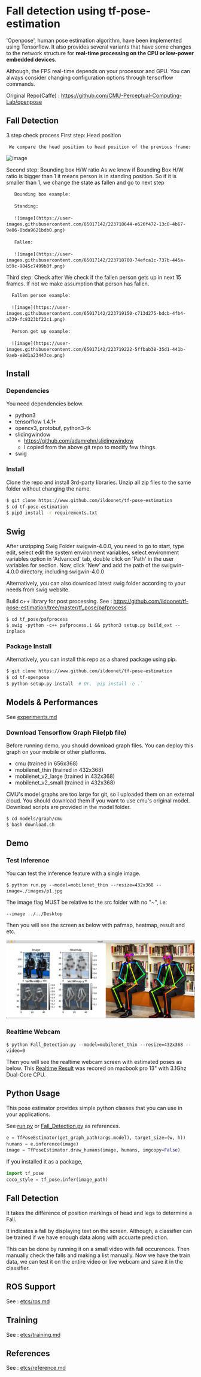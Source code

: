 # Fall detection using tf-pose-estimation

'Openpose', human pose estimation algorithm, have been implemented using Tensorflow. It also provides several variants that have some changes to the network structure for **real-time processing on the CPU or low-power embedded devices.**

Although, the FPS real-time depends on your processor and GPU. You can always consider changing configuration options through tensorflow commands.


Original Repo(Caffe) : https://github.com/CMU-Perceptual-Computing-Lab/openpose

## Fall Detection 
  3 step check process
  First step: Head position
  
     We compare the head position to head position of the previous frame: 
  
  ![image](https://user-images.githubusercontent.com/65017142/223717726-f332de36-cd7e-4da5-a338-32f05af8b7d9.png)
  
  Second step: Bounding box H/W ratio
      As we know if Bounding Box H/W ratio is bigger than 1 it means person is in standing position. 
       So if it is smaller than 1, we change the state as fallen and go to next step 
       
       Bounding box example: 
       
       Standing:
       
       ![image](https://user-images.githubusercontent.com/65017142/223718644-e626f472-13c8-4b67-9e06-0bda9621bdb0.png)

       Fallen:
       
       ![image](https://user-images.githubusercontent.com/65017142/223718700-74efca1c-737b-445a-b59c-9045c7499b0f.png)
  Third step: Check after
      We check if the fallen person gets up in next 15 frames. If not we make assumption that person has fallen. 
      
      Fallen person example:
      
      ![image](https://user-images.githubusercontent.com/65017142/223719150-c713d275-bdcb-4fb4-a339-fc8323bf22c1.png)

      Person get up example:
      
      ![image](https://user-images.githubusercontent.com/65017142/223719222-5ffbab38-35d1-441b-9aeb-e8d1a23447ce.png)

  
## Install

### Dependencies

You need dependencies below.

- python3
- tensorflow 1.4.1+
- opencv3, protobuf, python3-tk
- slidingwindow
  - https://github.com/adamrehn/slidingwindow
  - I copied from the above git repo to modify few things.
- swig

### Install

Clone the repo and install 3rd-party libraries. Unzip all zip files to the same folder without changing the name.

```bash
$ git clone https://www.github.com/ildoonet/tf-pose-estimation
$ cd tf-pose-estimation
$ pip3 install -r requirements.txt
```

## Swig

After unzipping Swig Folder swigwin-4.0.0, you need to go to start, type edit, select edit the system environment variables,
select environment variables option in 'Advanced' tab, double click on 'Path' in the user variables for <username> section.
Now, click 'New' and add the path of the swigwin-4.0.0 directory, including swigwin-4.0.0
  
Alternatively, you can also download latest swig folder according to your needs from swig website. 

Build c++ library for post processing. See : https://github.com/ildoonet/tf-pose-estimation/tree/master/tf_pose/pafprocess
```
$ cd tf_pose/pafprocess
$ swig -python -c++ pafprocess.i && python3 setup.py build_ext --inplace
```

### Package Install

Alternatively, you can install this repo as a shared package using pip.

```bash
$ git clone https://www.github.com/ildoonet/tf-pose-estimation
$ cd tf-openpose
$ python setup.py install  # Or, `pip install -e .`
```

## Models & Performances

See [experiments.md](./etc/experiments.md)

### Download Tensorflow Graph File(pb file)

Before running demo, you should download graph files. You can deploy this graph on your mobile or other platforms.

- cmu (trained in 656x368)
- mobilenet_thin (trained in 432x368)
- mobilenet_v2_large (trained in 432x368)
- mobilenet_v2_small (trained in 432x368)

CMU's model graphs are too large for git, so I uploaded them on an external cloud. You should download them if you want to use cmu's original model. Download scripts are provided in the model folder.

```
$ cd models/graph/cmu
$ bash download.sh
```

## Demo

### Test Inference

You can test the inference feature with a single image.

```
$ python run.py --model=mobilenet_thin --resize=432x368 --image=./images/p1.jpg
```

The image flag MUST be relative to the src folder with no "~", i.e:
```
--image ../../Desktop
```

Then you will see the screen as below with pafmap, heatmap, result and etc.

![inferent_result](./etcs/inference_result2.png)

### Realtime Webcam

```
$ python Fall_Detection.py --model=mobilenet_thin --resize=432x368 --video=0
```

Then you will see the realtime webcam screen with estimated poses as below. This [Realtime Result](./etcs/openpose_macbook13_mobilenet2.gif) was recored on macbook pro 13" with 3.1Ghz Dual-Core CPU.

## Python Usage

This pose estimator provides simple python classes that you can use in your applications.

See [run.py](run.py) or [Fall_Detection.py](Fall_Detection.py) as references.

```python
e = TfPoseEstimator(get_graph_path(args.model), target_size=(w, h))
humans = e.inference(image)
image = TfPoseEstimator.draw_humans(image, humans, imgcopy=False)
```

If you installed it as a package,

```python
import tf_pose
coco_style = tf_pose.infer(image_path)
```

## Fall Detection

It takes the difference of position markings of head and legs to determine a Fall.

It indicates a fall by displaying text on the screen. Although, a classifier can be trained if we have enough data along with accuarte prediction.

This can be done by running it on a small video with fall occurences. Then manually check the falls and making a list manually.
Now we have the train data, we can test it on the entire video or live webcam and save it in the classifier.


## ROS Support

See : [etcs/ros.md](./etcs/ros.md)

## Training

See : [etcs/training.md](./etcs/training.md)

## References

See : [etcs/reference.md](./etcs/reference.md)
